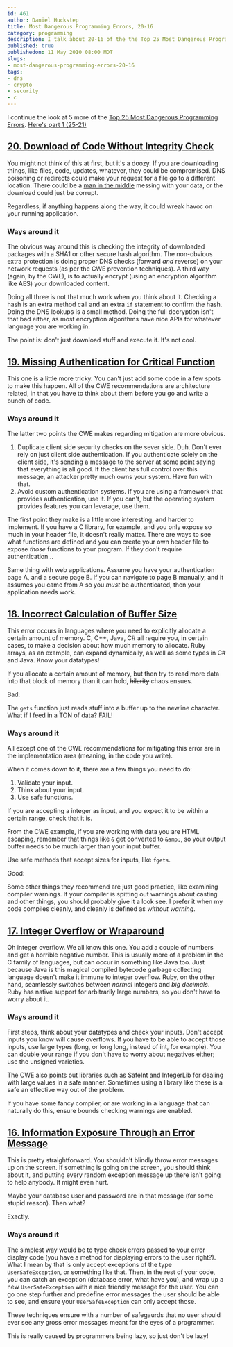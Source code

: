 ```yaml
--- 
id: 461
author: Daniel Huckstep
title: Most Dangerous Programming Errors, 20-16
category: programming
description: I talk about 20-16 of the the Top 25 Most Dangerous Programming Errors.
published: true
publishedon: 11 May 2010 08:00 MDT
slugs: 
- most-dangerous-programming-errors-20-16
tags: 
- dns
- crypto
- security
- c
---
```

I continue the look at 5 more of the [Top 25 Most Dangerous Programming
Errors](http://cwe.mitre.org/top25/index.html). [Here's part 1
(25-21)](/2010/05/03/most-dangerous-programming-errors-25-21)

## [20. Download of Code Without Integrity Check](http://cwe.mitre.org/data/definitions/494.html)

You might not think of this at first, but it's a doozy. If you are
downloading things, like files, code, updates, whatever, they could be
compromised. DNS poisoning or redirects could make your request for a
file go to a different location. There could be a [man in the
middle](http://en.wikipedia.org/wiki/Man-in-the-middle_attack) messing
with your data, or the download could just be corrupt.

Regardless, if anything happens along the way, it could wreak havoc on
your running application.

### Ways around it

The obvious way around this is checking the integrity of downloaded
packages with a SHA1 or other secure hash algorithm. The non-obvious
extra protection is doing proper DNS checks (forward *and* reverse) on
your network requests (as per the CWE prevention techniques). A third
way (again, by the CWE), is to actually encrypt (using an encryption
algorithm like AES) your downloaded content.

Doing all three is not that much work when you think about it. Checking
a hash is an extra method call and an extra `if` statement to confirm
the hash. Doing the DNS lookups is a small method. Doing the full
decryption isn't that bad either, as most encryption algorithms have
nice APIs for whatever language you are working in.

The point is: don't just download stuff and execute it. It's not cool.

## [19. Missing Authentication for Critical Function](http://cwe.mitre.org/data/definitions/306.html)

This one is a little more tricky. You can't just add some code in a few
spots to make this happen. All of the CWE recommendations are
architecture related, in that you have to think about them before you go
and write a bunch of code.

### Ways around it

The latter two points the CWE makes regarding mitigation are more
obvious.

1.  Duplicate client side security checks on the sever side. Duh. Don't
    ever rely on just client side authentication. If you authenticate
    solely on the client side, it's sending a message to the server at
    some point saying that everything is all good. If the client has
    full control over this message, an attacker pretty much owns your
    system. Have fun with that.
2.  Avoid custom authentication systems. If you are using a framework
    that provides authentication, use it. If you can't, but the
    operating system provides features you can leverage, use them.

The first point they make is a little more interesting, and harder to
implement. If you have a C library, for example, and you only expose so
much in your header file, it doesn't really matter. There are ways to
see what functions are defined and you can create your own header file
to expose *those* functions to your program. If they don't require
authentication…

Same thing with web applications. Assume you have your authentication
page A, and a secure page B. If you can navigate to page B manually, and
it assumes you came from A so you *must* be authenticated, then your
application needs work.

## [18. Incorrect Calculation of Buffer Size](http://cwe.mitre.org/data/definitions/131.html)

This error occurs in languages where you need to explicitly allocate a
certain amount of memory. C, C++, Java, C\# all require you, in certain
cases, to make a decision about how much memory to allocate. Ruby
arrays, as an example, can expand dynamically, as well as some types in
C\# and Java. Know your datatypes!

If you allocate a certain amount of memory, but then try to read more
data into that block of memory than it can hold, ~~hilarity~~ chaos
ensues.

Bad:

<script type="text/javascript" src="http://gist.github.com/395758.js?file=buffer_size.c">
</script>
The `gets` function just reads stuff into a buffer up to the newline
character. What if I feed in a TON of data? FAIL!

### Ways around it

All except one of the CWE recommendations for mitigating this error are
in the implementation area (meaning, in the code you write).

When it comes down to it, there are a few things you need to do:

1.  Validate your input.
2.  Think about your input.
3.  Use safe functions.

If you are accepting a integer as input, and you expect it to be within
a certain range, check that it is.

From the CWE example, if you are working with data you are HTML
escaping, remember that things like `&` get converted to `&amp;`, so
your output buffer needs to be much larger than your input buffer.

Use safe methods that accept sizes for inputs, like `fgets`.

Good:

<script type="text/javascript" src="http://gist.github.com/395758.js?file=better_buffer_size.c">
</script>
Some other things they recommend are just good practice, like examining
compiler warnings. If your compiler is spitting out warnings about
casting and other things, you should probably give it a look see. I
prefer it when my code compiles cleanly, and cleanly is defined as
*without warning*.

## [17. Integer Overflow or Wraparound](http://cwe.mitre.org/data/definitions/190.html)

Oh integer overflow. We all know this one. You add a couple of numbers
and get a horrible negative number. This is usually more of a problem in
the C family of languages, but can occur in something like Java too.
Just because Java is this magical compiled bytecode garbage collecting
language doesn't make it immune to integer overflow. Ruby, on the other
hand, seamlessly switches between *normal* integers and *big decimals*.
Ruby has native support for arbitrarily large numbers, so you don't have
to worry about it.

### Ways around it

First steps, think about your datatypes and check your inputs. Don't
accept inputs you know will cause overflows. If you have to be able to
accept those inputs, use large types (long, or long long, instead of
int, for example). You can double your range if you don't have to worry
about negatives either; use the unsigned varieties.

The CWE also points out libraries such as SafeInt and IntegerLib for
dealing with large values in a safe manner. Sometimes using a library
like these is a safe an effective way out of the problem.

If you have some fancy compiler, or are working in a language that can
naturally do this, ensure bounds checking warnings are enabled.

## [16. Information Exposure Through an Error Message](http://cwe.mitre.org/data/definitions/209.html)

This is pretty straightforward. You shouldn't blindly throw error
messages up on the screen. If something is going on the screen, you
should think about it, and putting every random exception message up
there isn't going to help anybody. It might even hurt.

Maybe your database user and password are in that message (for some
stupid reason). Then what?

Exactly.

### Ways around it

The simplest way would be to type check errors passed to your error
display code (you have a method for displaying errors to the user
right?). What I mean by that is only accept exceptions of the type
`UserSafeException`, or something like that. Then, in the rest of your
code, you can catch an exception (database error, what have you), and
wrap up a new `UserSafeException` with a nice friendly message for the
user. You can go one step further and predefine error messages the user
should be able to see, and ensure your `UserSafeException` can only
accept those.

These techniques ensure with a number of safegaurds that no user should
ever see any gross error messages meant for the eyes of a programmer.

This is really caused by programmers being lazy, so just don't be lazy!
